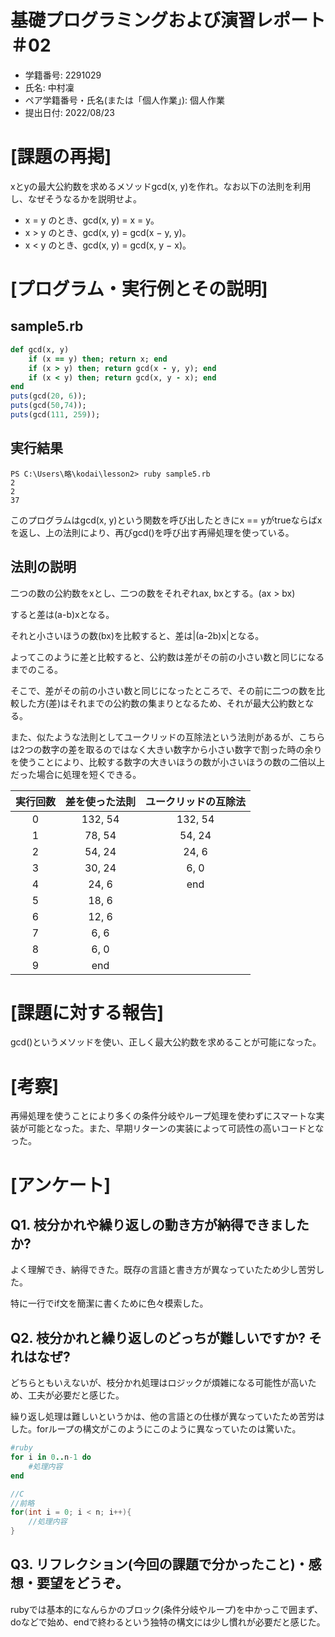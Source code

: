 # 基礎プログラミングおよび演習レポート ＃02
* 学籍番号: 2291029
* 氏名: 中村凜
* ペア学籍番号・氏名(または「個人作業」): 個人作業
* 提出日付: 2022/08/23

# [課題の再掲]
xとyの最大公約数を求めるメソッドgcd(x, y)を作れ。なお以下の法則を利用し、なぜそうなるかを説明せよ。
* x = y のとき、gcd(x, y) = x = y。
* x > y のとき、gcd(x, y) = gcd(x − y, y)。
* x < y のとき、gcd(x, y) = gcd(x, y − x)。

# [プログラム・実行例とその説明]
## sample5.rb
```ruby
def gcd(x, y)
	if (x == y) then; return x; end
	if (x > y) then; return gcd(x - y, y); end
	if (x < y) then; return gcd(x, y - x); end
end
puts(gcd(20, 6));
puts(gcd(50,74));
puts(gcd(111, 259));
```
## 実行結果
```
PS C:\Users\略\kodai\lesson2> ruby sample5.rb
2
2
37
```
このプログラムはgcd(x, y)という関数を呼び出したときにx == yがtrueならばxを返し、上の法則により、再びgcd()を呼び出す再帰処理を使っている。

## 法則の説明
二つの数の公約数をxとし、二つの数をそれぞれax, bxとする。(ax > bx)

すると差は(a-b)xとなる。

それと小さいほうの数(bx)を比較すると、差は|(a-2b)x|となる。

よってこのように差と比較すると、公約数は差がその前の小さい数と同じになるまでのこる。

そこで、差がその前の小さい数と同じになったところで、その前に二つの数を比較した方(差)はそれまでの公約数の集まりとなるため、それが最大公約数となる。

また、似たような法則としてユークリッドの互除法という法則があるが、こちらは2つの数字の差を取るのではなく大きい数字から小さい数字で割った時の余りを使うことにより、比較する数字の大きいほうの数が小さいほうの数の二倍以上だった場合に処理を短くできる。

| 実行回数 | 差を使った法則 | ユークリッドの互除法 |
| :------: | :------------: | :------------------: |
|    0     |    132, 54     |       132, 54        |
|    1     |     78, 54     |        54, 24        |
|    2     |     54, 24     |        24, 6         |
|    3     |     30, 24     |         6, 0         |
|    4     |     24, 6      |         end          |
|    5     |     18, 6      |                      |
|    6     |     12, 6      |                      |
|    7     |      6, 6      |                      |
|    8     |      6, 0      |                      |
|    9     |      end       |                      |

# [課題に対する報告]
gcd()というメソッドを使い、正しく最大公約数を求めることが可能になった。

# [考察]
再帰処理を使うことにより多くの条件分岐やループ処理を使わずにスマートな実装が可能となった。また、早期リターンの実装によって可読性の高いコードとなった。

# [アンケート]
## Q1. 枝分かれや繰り返しの動き方が納得できましたか?
よく理解でき、納得できた。既存の言語と書き方が異なっていたため少し苦労した。

特に一行でif文を簡潔に書くために色々模索した。

## Q2. 枝分かれと繰り返しのどっちが難しいですか? それはなぜ?
どちらともいえないが、枝分かれ処理はロジックが煩雑になる可能性が高いため、工夫が必要だと感じた。

繰り返し処理は難しいというかは、他の言語との仕様が異なっていたため苦労はした。forループの構文がこのようにこのように異なっていたのは驚いた。
```ruby
#ruby
for i in 0..n-1 do
	#処理内容
end
```
```C
//C
//前略
for(int i = 0; i < n; i++){
	//処理内容
}
```

## Q3. リフレクション(今回の課題で分かったこと)・感想・要望をどうぞ。
rubyでは基本的になんらかのブロック(条件分岐やループ)を中かっこで囲まず、doなどで始め、endで終わるという独特の構文には少し慣れが必要だと感じた。